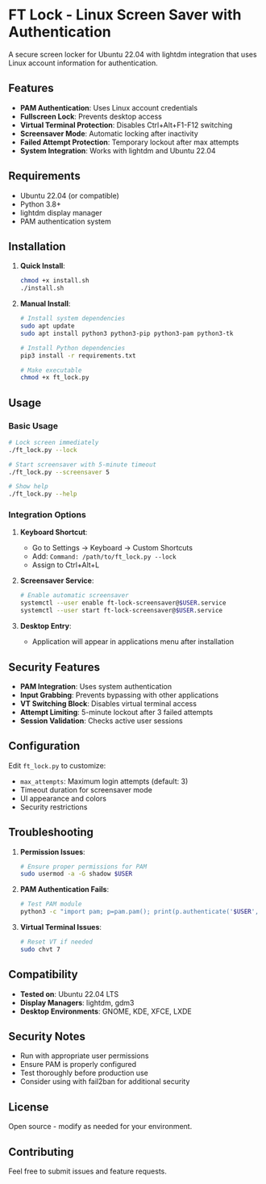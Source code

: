 # FT Lock - Linux Screen Saver with Authentication

A secure screen locker for Ubuntu 22.04 with lightdm integration that uses Linux account information for authentication.

## Features

- **PAM Authentication**: Uses Linux account credentials
- **Fullscreen Lock**: Prevents desktop access
- **Virtual Terminal Protection**: Disables Ctrl+Alt+F1-F12 switching
- **Screensaver Mode**: Automatic locking after inactivity
- **Failed Attempt Protection**: Temporary lockout after max attempts
- **System Integration**: Works with lightdm and Ubuntu 22.04

## Requirements

- Ubuntu 22.04 (or compatible)
- Python 3.8+
- lightdm display manager
- PAM authentication system

## Installation

1. **Quick Install**:
   ```bash
   chmod +x install.sh
   ./install.sh
   ```

2. **Manual Install**:
   ```bash
   # Install system dependencies
   sudo apt update
   sudo apt install python3 python3-pip python3-pam python3-tk
   
   # Install Python dependencies
   pip3 install -r requirements.txt
   
   # Make executable
   chmod +x ft_lock.py
   ```

## Usage

### Basic Usage
```bash
# Lock screen immediately
./ft_lock.py --lock

# Start screensaver with 5-minute timeout
./ft_lock.py --screensaver 5

# Show help
./ft_lock.py --help
```

### Integration Options

1. **Keyboard Shortcut**: 
   - Go to Settings → Keyboard → Custom Shortcuts
   - Add: `Command: /path/to/ft_lock.py --lock`
   - Assign to Ctrl+Alt+L

2. **Screensaver Service**:
   ```bash
   # Enable automatic screensaver
   systemctl --user enable ft-lock-screensaver@$USER.service
   systemctl --user start ft-lock-screensaver@$USER.service
   ```

3. **Desktop Entry**:
   - Application will appear in applications menu after installation

## Security Features

- **PAM Integration**: Uses system authentication
- **Input Grabbing**: Prevents bypassing with other applications
- **VT Switching Block**: Disables virtual terminal access
- **Attempt Limiting**: 5-minute lockout after 3 failed attempts
- **Session Validation**: Checks active user sessions

## Configuration

Edit `ft_lock.py` to customize:
- `max_attempts`: Maximum login attempts (default: 3)
- Timeout duration for screensaver mode
- UI appearance and colors
- Security restrictions

## Troubleshooting

1. **Permission Issues**:
   ```bash
   # Ensure proper permissions for PAM
   sudo usermod -a -G shadow $USER
   ```

2. **PAM Authentication Fails**:
   ```bash
   # Test PAM module
   python3 -c "import pam; p=pam.pam(); print(p.authenticate('$USER', 'password'))"
   ```

3. **Virtual Terminal Issues**:
   ```bash
   # Reset VT if needed
   sudo chvt 7
   ```

## Compatibility

- **Tested on**: Ubuntu 22.04 LTS
- **Display Managers**: lightdm, gdm3
- **Desktop Environments**: GNOME, KDE, XFCE, LXDE

## Security Notes

- Run with appropriate user permissions
- Ensure PAM is properly configured
- Test thoroughly before production use
- Consider using with fail2ban for additional security

## License

Open source - modify as needed for your environment.

## Contributing

Feel free to submit issues and feature requests.
